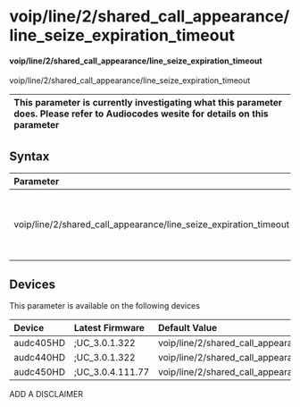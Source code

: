 ﻿---
description: voip/line/2/shared_call_appearance/line_seize_expiration_timeout
search: false
---

# voip/line/2/shared_call_appearance/line_seize_expiration_timeout

#### voip/line/2/shared_call_appearance/line_seize_expiration_timeout

voip/line/2/shared_call_appearance/line_seize_expiration_timeout


| This parameter is currently investigating what this parameter does. Please refer to Audiocodes wesite for details on this parameter | 
| :--- |

## Syntax
| Parameter | Syntax |
| :--- | :--- |
|voip/line/2/shared_call_appearance/line_seize_expiration_timeout | {% raw %} undefined {% endraw %}|

## Devices
This parameter is available on the following devices

| Device | Latest Firmware | Default Value |
|:---|:---|:---|
| audc405HD | ;UC_3.0.1.322 | voip/line/2/shared_call_appearance/line_seize_expiration_timeout=15 
| audc440HD | ;UC_3.0.1.322 | voip/line/2/shared_call_appearance/line_seize_expiration_timeout=15 
| audc450HD | ;UC_3.0.4.111.77 | voip/line/2/shared_call_appearance/line_seize_expiration_timeout=15 

ADD A DISCLAIMER
